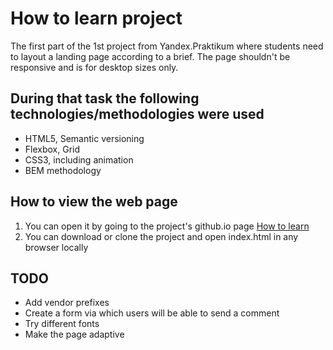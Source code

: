 # How to learn project
The first part of the 1st project from Yandex.Praktikum where students need to layout a landing page according to a brief.
The page shouldn't be responsive and is for desktop sizes only.

## During that task the following technologies/methodologies were used

* HTML5, Semantic versioning
* Flexbox, Grid
* CSS3, including animation
* BEM methodology

## How to view the web page

1. You can open it by going to the project's github.io page [How to learn](https://pincats.github.io/how-to-learn/)
2. You can download or clone the project and open index.html in any browser locally

## TODO

* Add vendor prefixes
* Create a form via which users will be able to send a comment
* Try different fonts
* Make the page adaptive

